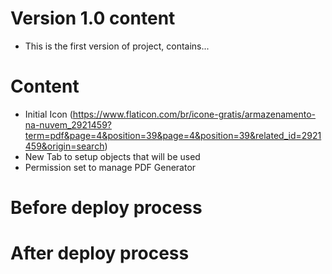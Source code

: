 # Version 1.0 content

* This is the first version of project, contains...
# Content

* Initial Icon (https://www.flaticon.com/br/icone-gratis/armazenamento-na-nuvem_2921459?term=pdf&page=4&position=39&page=4&position=39&related_id=2921459&origin=search)
* New Tab to setup objects that will be used
* Permission set to manage PDF Generator

# Before deploy process

# After deploy process
